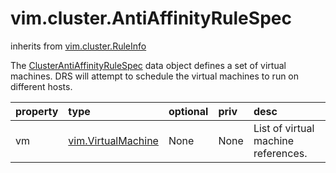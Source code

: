 vim.cluster.AntiAffinityRuleSpec
================================
inherits from [vim.cluster.RuleInfo](docs/vim.cluster.RuleInfo.md)


The <a href="vim.cluster.AntiAffinityRuleSpec.md">ClusterAntiAffinityRuleSpec</a> data object defines  a set of virtual machines. DRS will attempt to schedule the virtual  machines to run on different hosts.

| property | type | optional | priv | desc |
|:---------|:-----|:---------|:-----|:-----|
| vm | [vim.VirtualMachine](vim.VirtualMachine.md "vim.VirtualMachine") | None | None | List of virtual machine references. |


